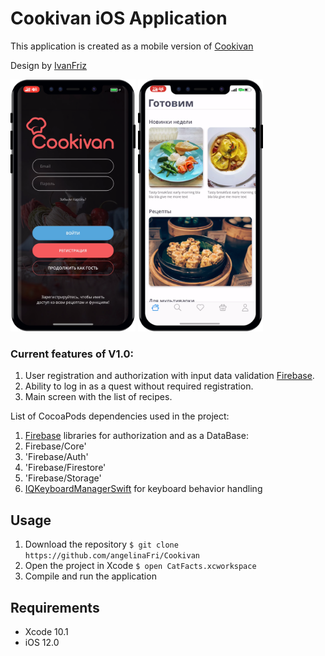# Cookivan iOS Application
This application is created as a mobile version of [Cookivan](https://cookivan.com)

Design by [IvanFriz](https://www.behance.net/friziivan51c5)

<img src="Screenshots/login1.png" width="200"> <img src="Screenshots/mainScreen.png" width="200">


### Current features of V1.0:
1. User registration and authorization with input data validation [Firebase](https://firebase.google.com).
2. Ability to log in as a quest without required registration.
3. Main screen with the list of recipes.

List of CocoaPods dependencies used in the project:
1. [Firebase](https://firebase.google.com) libraries for authorization and as a DataBase: 
  1. Firebase/Core'
  2. 'Firebase/Auth'
  3. 'Firebase/Firestore'
  4. 'Firebase/Storage'
2. [IQKeyboardManagerSwift](https://cocoapods.org/pods/IQKeyboardManagerSwift) for keyboard behavior handling

## Usage
1. Download the repository
`$ git clone https://github.com/angelinaFri/Cookivan`
2. Open the project in Xcode
`$ open CatFacts.xcworkspace`
3. Compile and run the application

## Requirements
* Xcode 10.1
* iOS 12.0
  
